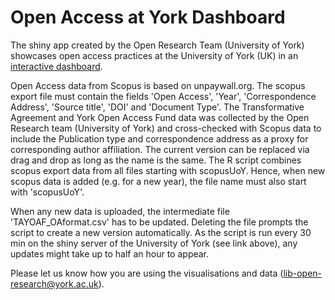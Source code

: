 # Open Access at York Dashboard

The shiny app created by the Open Research Team (University of York) showcases open access practices at the University of York (UK) in an [interactive dashboard](https://shiny.york.ac.uk/open_research_at_york/).

Open Access data from Scopus is based on unpaywall.org. The scopus export file must contain the fields 'Open Access', 'Year', 'Correspondence Address', 'Source title', 'DOI' and 'Document Type'. The Transformative Agreement and York Open Access Fund data was collected by the Open Research team (University of York) and cross-checked with Scopus data to include the Publication type and correspondence address as a proxy for corresponding author affiliation. The current version can be replaced via drag and drop as long as the name is the same. The R script combines scopus export data from all files starting with scopusUoY. Hence, when new scopus data is added (e.g. for a new year), the file name must also start with 'scopusUoY'. 

When any new data is uploaded, the intermediate file 'TAYOAF_OAformat.csv' has to be updated. Deleting the file prompts the script to create a new version automatically. As the script is run every 30 min on the shiny server of the University of York (see link above), any updates might take up to half an hour to appear.

Please let us know how you are using the visualisations and data (lib-open-research@york.ac.uk).
